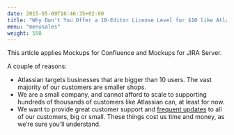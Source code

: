 ```yaml
---
date: 2015-05-09T16:46:35+02:00
title: "Why Don't You Offer a 10-Editor License Level for $10 like Atlassian Does?"
menu: "menusales"
weight: 550
---
```


This article applies Mockups for Confluence and Mockups for JIRA Server.

A couple of reasons:

*   Atlassian targets businesses that are bigger than 10 users. The vast majority of our customers are smaller shops.
*   We are a small company, and cannot afford to scale to supporting hundreds of thousands of customers like Atlassian can, at least for now.
*   We want to provide great customer support and [frequent updates](http://blogs.balsamiq.com/product/category/release-announcements/) to all of our customers, big or small. These things cost us time and money, as we’re sure you’ll understand.